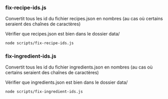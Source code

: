 ### fix-recipe-ids.js

Convertit tous les id du fichier recipes.json en nombres (au cas où certains seraient des chaînes de caractères)

Vérifier que recipes.json est bien dans le dossier data/

```bash
node scripts/fix-recipe-ids.js
```

### fix-ingredient-ids.js

Convertit tous les id du fichier ingredients.json en nombres (au cas où certains seraient des chaînes de caractères)

Vérifier que ingredients.json est bien dans le dossier data/

```bash
node scripts/fix-ingredient-ids.js
```
